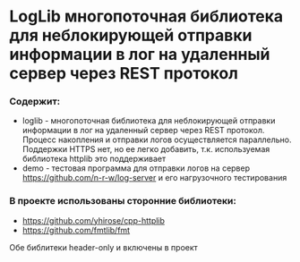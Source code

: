 # LogLib многопоточная библиотека для неблокирующей отправки информации в лог на удаленный сервер через REST протокол

### Содержит:

* loglib - многопоточная библиотека для неблокирующей отправки информации в лог на удаленный сервер через REST протокол. Процесс накопления и отправки логов осуществляется параллельно. Поддержки HTTPS нет, но ее легко добавить, т.к. используемая библиотека httplib это поддерживает
* demo - тестовая программа для отправки логов на сервер https://github.com/n-r-w/log-server и его нагрузочного тестирования

### В проекте использованы сторонние библиотеки:

* https://github.com/yhirose/cpp-httplib
* https://github.com/fmtlib/fmt

Обе библитеки header-only и включены в проект
